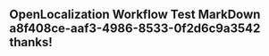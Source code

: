 <properties
ms.topic="hero-topic"
ms.test1="hero-topic"
ms.test2="test"/>


## OpenLocalization Workflow Test MarkDown a8f408ce-aaf3-4986-8533-0f2d6c9a3542 thanks!



<!--HONumber=Jul16_HO5-->


